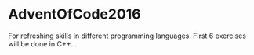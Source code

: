 # AdventOfCode2016
For refreshing skills in different programming languages.
First 6 exercises will be done in C++...

